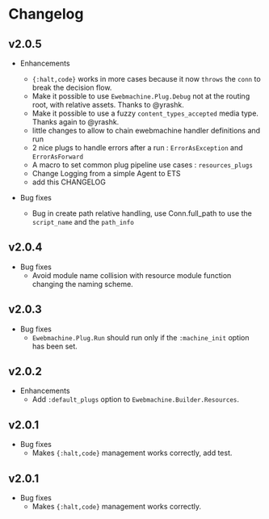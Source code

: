 # Changelog

## v2.0.5

* Enhancements
  * `{:halt,code}` works in more cases because it now `throws` the `conn` to
    break the decision flow.
  * Make it possible to use `Ewebmachine.Plug.Debug` not at the routing root,
    with relative assets. Thanks to @yrashk.
  * Make it possible to use a fuzzy `content_types_accepted` media type. 
    Thanks again to @yrashk.
  * little changes to allow to chain ewebmachine handler definitions and run
  * 2 nice plugs to handle errors after a run : `ErrorAsException` and `ErrorAsForward`
  * A macro to set common plug pipeline use cases : `resources_plugs`
  * Change Logging from a simple Agent to ETS
  * add this CHANGELOG

* Bug fixes
  * Bug in create path relative handling, use Conn.full_path to use the
    `script_name` and the `path_info`

## v2.0.4

* Bug fixes
  * Avoid module name collision with resource module function changing the
    naming scheme.

## v2.0.3

* Bug fixes
  * `Ewebmachine.Plug.Run` should run only if the `:machine_init` option has
    been set.

## v2.0.2

* Enhancements
  * Add `:default_plugs` option to `Ewebmachine.Builder.Resources`.

## v2.0.1

* Bug fixes
  * Makes `{:halt,code}` management works correctly, add test.

## v2.0.1

* Bug fixes
  * Makes `{:halt,code}` management works correctly.
